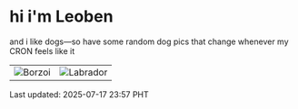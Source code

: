 # hi i'm Leoben

and i like dogs—so have some random dog pics that change whenever my CRON feels like it

|  |  |
|--------|----------|
| ![Borzoi](https://random-dog-vercel.vercel.app/api/random-borzoi?v=1752767821) | ![Labrador](https://random-dog-vercel.vercel.app/api/random-labrador?v=1752767821) |

Last updated: 2025-07-17 23:57 PHT
